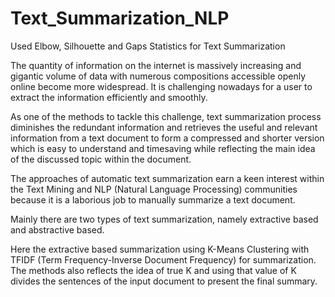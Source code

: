 # Text_Summarization_NLP
Used Elbow, Silhouette and Gaps Statistics for Text Summarization

The quantity  of  information on the internet is massively  increasing  and  gigantic  volume  of  data  with numerous compositions accessible openly online become more widespread. It is challenging nowadays for a user to extract the information efficiently and smoothly. 

As one of  the  methods  to  tackle  this  challenge,  text summarization  process  diminishes  the  redundant information  and  retrieves  the  useful  and  relevant information from a text document to form a compressed and shorter version which is easy to understand and timesaving  while  reflecting  the  main  idea  of  the  discussed topic within the document.  

The approaches  of automatic text  summarization  earn  a  keen  interest  within  the  Text Mining  and  NLP  (Natural  Language  Processing) communities  because  it  is  a  laborious  job  to  manually summarize a text document. 

Mainly there are two types of  text  summarization,  namely  extractive  based  and abstractive  based.  

Here  the  extractive based summarization using K-Means Clustering with TFIDF (Term Frequency-Inverse Document Frequency) for summarization. The methods also reflects the idea of true K and  using  that  value  of  K  divides  the  sentences  of  the 
input document to present the final summary. 
